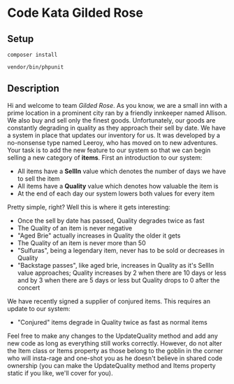 Code Kata Gilded Rose
=====================

Setup
-----

`composer install`

`vendor/bin/phpunit`

Description
-----------

Hi and welcome to team *Gilded Rose*.
As you know, we are a small inn with a prime location in a prominent city ran by a friendly innkeeper named Allison.
We also buy and sell only the finest goods.
Unfortunately, our goods are constantly degrading in quality as they approach their sell by date.
We have a system in place that updates our inventory for us.
It was developed by a no-nonsense type named Leeroy, who has moved on to new adventures.
Your task is to add the new feature to our system so that we can begin selling a new category of **items**.
First an introduction to our system:

* All items have a **SellIn** value which denotes the number of days we have to sell the item
* All items have a **Quality** value which denotes how valuable the item is
* At the end of each day our system lowers both values for every item

Pretty simple, right? Well this is where it gets interesting:

* Once the sell by date has passed, Quality degrades twice as fast
* The Quality of an item is never negative
* "Aged Brie" actually increases in Quality the older it gets
* The Quality of an item is never more than 50
* "Sulfuras", being a legendary item, never has to be sold or decreases in Quality
* "Backstage passes", like aged brie, increases in Quality as it's SellIn value approaches; Quality increases by 2
  when there are 10 days or less and by 3 when there are 5 days or less but Quality drops to 0 after the concert

We have recently signed a supplier of conjured items. This requires an update to our system:

* "Conjured" items degrade in Quality twice as fast as normal items

Feel free to make any changes to the UpdateQuality method and add any new code as long as everything still works
correctly.
However, do not alter the Item class or Items property as those belong to the goblin in the corner who
will insta-rage and one-shot you as he doesn't believe in shared code ownership (you can make the UpdateQuality
method and Items property static if you like, we'll cover for you).


